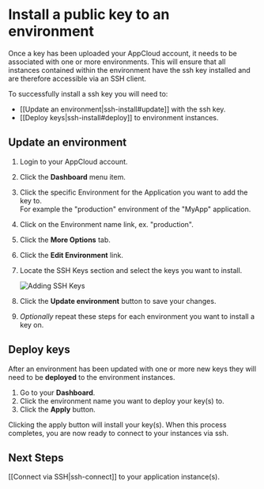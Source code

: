 # Install a public key to an environment

Once a key has been uploaded your AppCloud account, it needs to be associated with one or more
environments. This will ensure that all instances contained within the environment
have the ssh key installed and are therefore accessible via an SSH client. 

To successfully install a ssh key you will need to:

* [[Update an environment|ssh-install#update]] with the ssh key.
* [[Deploy keys|ssh-install#deploy]] to environment instances.


<h2 id="update">Update an environment</h2>

  1. Login to your AppCloud account.
  2. Click the **Dashboard** menu item.
  3. Click the specific Environment for the Application you want to add the key to. <br />
     For example the "production" environment of the "MyApp" application.
  4. Click on the Environment name link, ex. "production".
  4. Click the **More Options** tab.
  5. Click the **Edit Environment** link.
  6. Locate the SSH Keys section and select the keys you want to install.
  
     ![Adding SSH Keys](images/manage_ssh_keys.jpg)
  
  7. Click the **Update environment** button to save your changes.
  8. *Optionally* repeat these steps for each environment you want to install a key on.


<h2 id="deploy">Deploy keys</h2>

After an environment has been updated with one or more new keys they will need to be
**deployed** to the environment instances.

  1. Go to your **Dashboard**.
  2. Click the environment name you want to deploy your key(s) to.
  3. Click the **Apply** button.

Clicking the apply button will install your key(s).  When this process completes, you are now ready to connect to your instances via ssh.

## Next Steps

[[Connect via SSH|ssh-connect]] to your application instance(s).